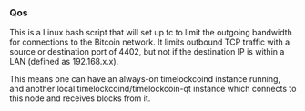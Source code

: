 ### Qos ###

This is a Linux bash script that will set up tc to limit the outgoing bandwidth for connections to the Bitcoin network. It limits outbound TCP traffic with a source or destination port of 4402, but not if the destination IP is within a LAN (defined as 192.168.x.x).

This means one can have an always-on timelockcoind instance running, and another local timelockcoind/timelockcoin-qt instance which connects to this node and receives blocks from it.
